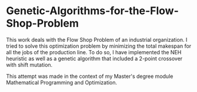 # Genetic-Algorithms-for-the-Flow-Shop-Problem
This work deals with the Flow Shop Problem of an industrial organization.
I tried to solve this optimization problem by minimizing the total makespan for all the jobs of the production line.
To do so, I have implemented the NEH heuristic as well as a genetic algorithm that included a 2-point crossover with shift mutation.

This attempt was made in the context of my Master's degree module Mathematical Programming and Optimization.
